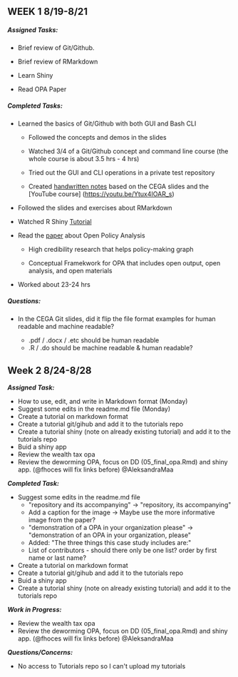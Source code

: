 ## WEEK 1   8/19-8/21


##### **_Assigned Tasks_**:

* Brief review of Git/Github.

* Brief review of RMarkdown

* Learn Shiny

* Read OPA Paper
 
 
##### **_Completed Tasks_**:
 
* Learned the basics of Git/Github with both GUI and Bash CLI 

  + Followed the concepts and demos in the slides

  + Watched 3/4 of a Git/Github concept and command line course (the whole course is about 3.5 hrs - 4 hrs)
  
  + Tried out the GUI and CLI operations in a private test repository
  
  + Created [handwritten notes](https://github.com/AleksandraMaa/Notes/blob/master/Version%20control%20with%20Github.pdf) based on the CEGA slides and the [YouTube course]
  (https://youtu.be/Ytux4IOAR_s)
  
* Followed the slides and exercises about RMarkdown

* Watched R Shiny [Tutorial](https://shiny.rstudio.com/tutorial/) 

* Read the [paper](https://osf.io/preprints/metaarxiv/jnyqh) about Open Policy Analysis 
  
  + High credibility research that helps policy-making graph
  
  + Conceptual Framekwork for OPA that includes open output, open analysis, and open materials

* Worked about 23-24 hrs
  
##### **_Questions_**:

* In the CEGA Git slides, did it flip the file format examples for human readable and machine readable?

  + .pdf / .docx / .etc should be human readable
  + .R / .do should be machine readable & human readable?
  
  
## Week 2 8/24-8/28


_**Assigned Task:**_
* How to use, edit, and write in Markdown format (Monday)  
* Suggest some edits in the readme.md file (Monday)
* Create a tutorial on markdown format
* Create a tutorial git/gihub and add it to the tutorials repo 
* Create a tutorial shiny (note on already existing tutorial) and add it to the tutorials repo
* Buid a shiny app
* Review the wealth tax opa
* Review the deworming OPA, focus on DD (05_final_opa.Rmd) and shiny app. (@fhoces will fix links before) @AleksandraMaa


_**Completed Task:**_
* Suggest some edits in the readme.md file  
  * "repository and its accompanying" -> "repository, its accompanying"
  * Add a caption for the image -> Maybe use the more informative image from the paper?
  * "demonstration of a OPA in your organization please" -> "demonstration of an OPA in your organization, please"
  * Added: "The three things this case study includes are:"
  * List of contributors - should there only be one list? order by first name or last name?  
* Create a tutorial on markdown format
* Create a tutorial git/gihub and add it to the tutorials repo 
* Buid a shiny app
* Create a tutorial shiny (note on already existing tutorial) and add it to the tutorials repo

***Work in Progress:***
* Review the wealth tax opa
* Review the deworming OPA, focus on DD (05_final_opa.Rmd) and shiny app. (@fhoces will fix links before) @AleksandraMaa

***Questions/Concerns:***
* No access to Tutorials repo so I can't upload my tutorials
